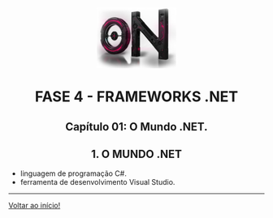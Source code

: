 <div align="center">
<a href="https://github.com/DigouO" target="_blank"><img align="center" height="120px" src="../assets/logo.png" /></a>
<h1>FASE 4 - FRAMEWORKS .NET</h1>
<h2>Capítulo 01: O Mundo .NET.</h2>
</div>

<div align="center">
<h2>1. O MUNDO .NET</h2>
</div>

- linguagem de programação C#.
- ferramenta de desenvolvimento Visual Studio.

--- 

[Voltar ao início!](https://github.com/DigouO/Smart_Cities_FIAP_2024)